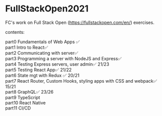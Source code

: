 # FullStackOpen2021
FC's work on Full Stack Open (https://fullstackopen.com/en/) exercises.

contents:

part0 Fundamentals of Web Apps ✅<br/>
part1 Intro to React✅<br/>
part2 Communicating with server✅<br/>
part3 Programming a server with NodeJS and Express✅<br/>
part4 Testing Express servers, user admin✅ 21/23 <br/>
part5 Testing React App✅ 21/22 <br/>
part6 State mgt with Redux ✅ 20/21<br/>
part7 React Router, Custom Hooks, styling apps with CSS and webpack✅ 15/21 <br/>
part8 GraphQL✅ 23/26<br/>
part9 TypeScript<br/>
part10 React Native <br/>
part11 CI/CD<br/>




